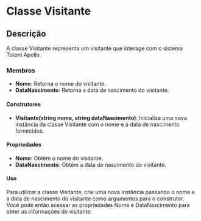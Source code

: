 # Classe Visitante

## Descrição

A classe Visitante representa um visitante que interage com o sistema Totem Apollo.

### Membros

- **Nome**: Retorna o nome do visitante.
- **DataNascimento**: Retorna a data de nascimento do visitante.

#### Construtores

- **Visitante(string nome, string dataNascimento)**: Inicializa uma nova instância da classe Visitante com o nome e a data de nascimento fornecidos.

#### Propriedades

- **Nome**: Obtém o nome do visitante.
- **DataNascimento**: Obtém a data de nascimento do visitante.

#### Uso

Para utilizar a classe Visitante, crie uma nova instância passando o nome e a data de nascimento do visitante como argumentos para o construtor. Você pode então acessar as propriedades Nome e DataNascimento para obter as informações do visitante.
